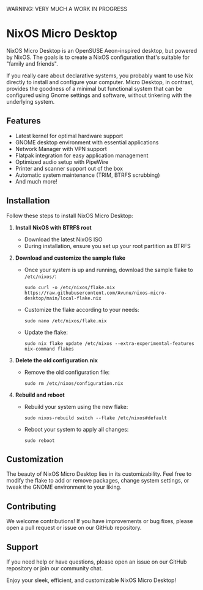 WARNING: VERY MUCH A WORK IN PROGRESS

# NixOS Micro Desktop

NixOS Micro Desktop is an OpenSUSE Aeon-inspired desktop, but powered by NixOS. The goals is to create a NixOS configuration that's suitable for "family and friends".

If you really care about declarative systems, you probably want to use Nix directly to install and configure your computer. Micro Desktop, in contrast, provides the goodness of a minimal but functional system that can be configured using Gnome settings and software, without tinkering with the underlying system.

## Features

- Latest kernel for optimal hardware support
- GNOME desktop environment with essential applications
- Network Manager with VPN support
- Flatpak integration for easy application management
- Optimized audio setup with PipeWire
- Printer and scanner support out of the box
- Automatic system maintenance (TRIM, BTRFS scrubbing)
- And much more!

## Installation

Follow these steps to install NixOS Micro Desktop:

1. **Install NixOS with BTRFS root**
   - Download the latest NixOS ISO
   - During installation, ensure you set up your root partition as BTRFS

2. **Download and customize the sample flake**
   - Once your system is up and running, download the sample flake to `/etc/nixos/`:
     ```
     sudo curl -o /etc/nixos/flake.nix https://raw.githubusercontent.com/Avunu/nixos-micro-desktop/main/local-flake.nix
     ```
   - Customize the flake according to your needs:
     ```
     sudo nano /etc/nixos/flake.nix
     ```
   - Update the flake:
     ```
     sudo nix flake update /etc/nixos --extra-experimental-features nix-command flakes
     ```

3. **Delete the old configuration.nix**
   - Remove the old configuration file:
     ```
     sudo rm /etc/nixos/configuration.nix
     ```

4. **Rebuild and reboot**
   - Rebuild your system using the new flake:
     ```
     sudo nixos-rebuild switch --flake /etc/nixos#default
     ```
   - Reboot your system to apply all changes:
     ```
     sudo reboot
     ```

## Customization

The beauty of NixOS Micro Desktop lies in its customizability. Feel free to modify the flake to add or remove packages, change system settings, or tweak the GNOME environment to your liking.

## Contributing

We welcome contributions! If you have improvements or bug fixes, please open a pull request or issue on our GitHub repository.

## Support

If you need help or have questions, please open an issue on our GitHub repository or join our community chat.

Enjoy your sleek, efficient, and customizable NixOS Micro Desktop!
